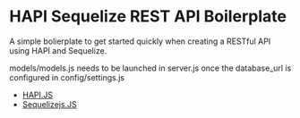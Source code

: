 HAPI Sequelize REST API Boilerplate
===================================

A simple bolierplate to get started quickly when creating a RESTful API using HAPI and Sequelize.

models/models.js needs to be launched in server.js once the database_url is configured in config/settings.js

- [HAPI.JS](http://hapijs.com)
- [Sequelizejs.JS](http://sequelizejs.com)

